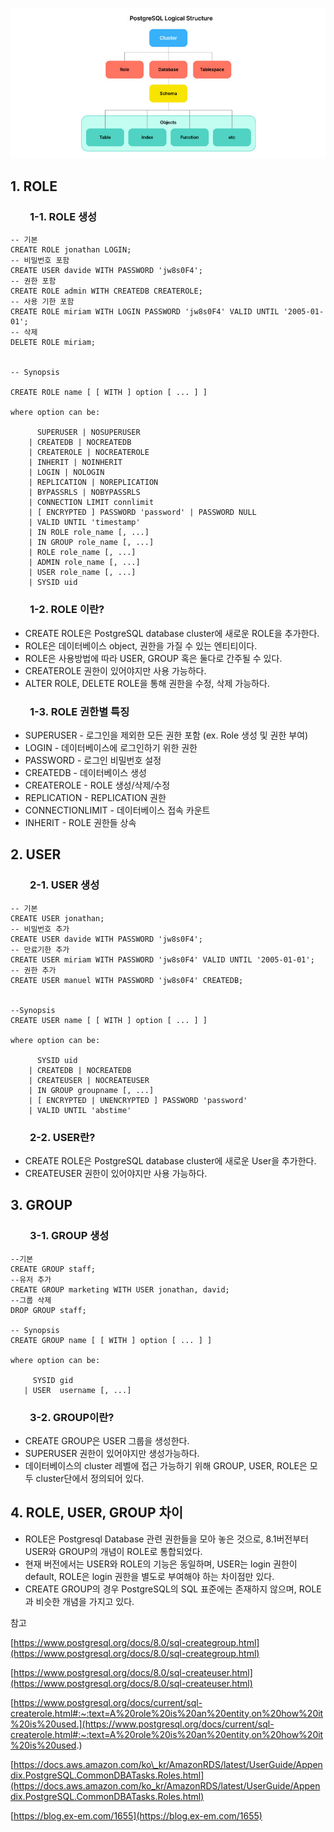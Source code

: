 <p align="center"><img src="./img/role.jpeg"/></p>

## 1\. ROLE

###         1-1. ROLE 생성

```
-- 기본
CREATE ROLE jonathan LOGIN;
-- 비밀번호 포함
CREATE USER davide WITH PASSWORD 'jw8s0F4';
-- 권한 포함
CREATE ROLE admin WITH CREATEDB CREATEROLE;
-- 사용 기한 포함
CREATE ROLE miriam WITH LOGIN PASSWORD 'jw8s0F4' VALID UNTIL '2005-01-01';
-- 삭제
DELETE ROLE miriam;


-- Synopsis

CREATE ROLE name [ [ WITH ] option [ ... ] ]

where option can be:

      SUPERUSER | NOSUPERUSER
    | CREATEDB | NOCREATEDB
    | CREATEROLE | NOCREATEROLE
    | INHERIT | NOINHERIT
    | LOGIN | NOLOGIN
    | REPLICATION | NOREPLICATION
    | BYPASSRLS | NOBYPASSRLS
    | CONNECTION LIMIT connlimit
    | [ ENCRYPTED ] PASSWORD 'password' | PASSWORD NULL
    | VALID UNTIL 'timestamp'
    | IN ROLE role_name [, ...]
    | IN GROUP role_name [, ...]
    | ROLE role_name [, ...]
    | ADMIN role_name [, ...]
    | USER role_name [, ...]
    | SYSID uid
```

###         1-2. ROLE 이란?

-   CREATE ROLE은 PostgreSQL database cluster에 새로운 ROLE을 추가한다. 
-   ROLE은 데이터베이스 object, 권한을 가질 수 있는 엔티티이다.
-   ROLE은 사용방법에 따라 USER, GROUP 혹은 둘다로 간주될 수 있다.
-   CREATEROLE 권한이 있어야지만 사용 가능하다.
-   ALTER ROLE, DELETE ROLE을 통해 권한을 수정, 삭제 가능하다.

###         1-3. ROLE 권한별 특징

-   SUPERUSER - 로그인을 제외한 모든 권한 포함 (ex. Role 생성 및 권한 부여)
-   LOGIN - 데이터베이스에 로그인하기 위한 권한
-   PASSWORD - 로그인 비밀번호 설정
-   CREATEDB - 데이터베이스 생성
-   CREATEROLE - ROLE 생성/삭제/수정
-   REPLICATION - REPLICATION 권한
-   CONNECTIONLIMIT - 데이터베이스 접속 카운트
-   INHERIT - ROLE 권한들 상속

## 2\. USER

###         2-1. USER 생성

```
-- 기본
CREATE USER jonathan;
-- 비밀번호 추가
CREATE USER davide WITH PASSWORD 'jw8s0F4';
-- 만료기한 추가
CREATE USER miriam WITH PASSWORD 'jw8s0F4' VALID UNTIL '2005-01-01';
-- 권한 추가
CREATE USER manuel WITH PASSWORD 'jw8s0F4' CREATEDB;


--Synopsis
CREATE USER name [ [ WITH ] option [ ... ] ]

where option can be:
    
      SYSID uid 
    | CREATEDB | NOCREATEDB
    | CREATEUSER | NOCREATEUSER
    | IN GROUP groupname [, ...]
    | [ ENCRYPTED | UNENCRYPTED ] PASSWORD 'password'
    | VALID UNTIL 'abstime'
```

###         2-2. USER란?

-   CREATE ROLE은 PostgreSQL database cluster에 새로운 User을 추가한다.
-   CREATEUSER 권한이 있어야지만 사용 가능하다.

## 3\. GROUP

###         3-1. GROUP 생성

```
--기본
CREATE GROUP staff;
--유저 추가
CREATE GROUP marketing WITH USER jonathan, david;
--그룹 삭제
DROP GROUP staff;

-- Synopsis
CREATE GROUP name [ [ WITH ] option [ ... ] ]

where option can be:

     SYSID gid
   | USER  username [, ...]
```

###         3-2. GROUP이란?

-   CREATE GROUP은 USER 그룹을 생성한다. 
-   SUPERUSER 권한이 있어야지만 생성가능하다.
-   데이터베이스의 cluster 레벨에 접근 가능하기 위해 GROUP, USER, ROLE은 모두 cluster단에서 정의되어 있다.

## 4\. ROLE, USER, GROUP 차이

-   ROLE은 Postgresql Database 관련 권한들을 모아 놓은 것으로, 8.1버전부터 USER와 GROUP의 개념이 ROLE로 통합되었다.
-   현재 버전에서는 USER와 ROLE의 기능은 동일하며, USER는 login 권한이 default, ROLE은 login 권한을 별도로 부여해야 하는 차이점만 있다. 
-   CREATE GROUP의 경우 PostgreSQL의 SQL 표준에는 존재하지 않으며, ROLE과 비슷한 개념을 가지고 있다.

참고

[https://www.postgresql.org/docs/8.0/sql-creategroup.html](https://www.postgresql.org/docs/8.0/sql-creategroup.html)

[https://www.postgresql.org/docs/8.0/sql-createuser.html](https://www.postgresql.org/docs/8.0/sql-createuser.html)

[https://www.postgresql.org/docs/current/sql-createrole.html#:~:text=A%20role%20is%20an%20entity,on%20how%20it%20is%20used.](https://www.postgresql.org/docs/current/sql-createrole.html#:~:text=A%20role%20is%20an%20entity,on%20how%20it%20is%20used.)

[https://docs.aws.amazon.com/ko\_kr/AmazonRDS/latest/UserGuide/Appendix.PostgreSQL.CommonDBATasks.Roles.html](https://docs.aws.amazon.com/ko_kr/AmazonRDS/latest/UserGuide/Appendix.PostgreSQL.CommonDBATasks.Roles.html)

[https://blog.ex-em.com/1655](https://blog.ex-em.com/1655)